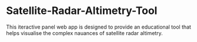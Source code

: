 # Satellite-Radar-Altimetry-Tool
This iteractive panel web app is designed to provide an educational tool that helps visualise the complex nauances of satellite radar altimetry.
